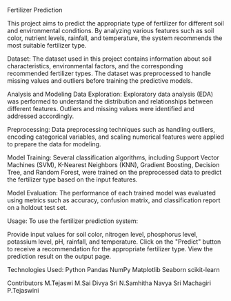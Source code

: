 Fertilizer Prediction

This project aims to predict the appropriate type of fertilizer for different soil and environmental conditions. By analyzing various features such as soil color, nutrient levels, rainfall, and temperature, the system recommends the most suitable fertilizer type.

Dataset:
The dataset used in this project contains information about soil characteristics, environmental factors, and the corresponding recommended fertilizer types. The dataset was preprocessed to handle missing values and outliers before training the predictive models.

Analysis and Modeling
Data Exploration: 
Exploratory data analysis (EDA) was performed to understand the distribution and relationships between different features. Outliers and missing values were identified and addressed accordingly.

Preprocessing: 
Data preprocessing techniques such as handling outliers, encoding categorical variables, and scaling numerical features were applied to prepare the data for modeling.

Model Training:
Several classification algorithms, including Support Vector Machines (SVM), K-Nearest Neighbors (KNN), Gradient Boosting, Decision Tree, and Random Forest, were trained on the preprocessed data to predict the fertilizer type based on the input features.

Model Evaluation:
The performance of each trained model was evaluated using metrics such as accuracy, confusion matrix, and classification report on a holdout test set.

Usage:
To use the fertilizer prediction system:

Provide input values for soil color, nitrogen level, phosphorus level, potassium level, pH, rainfall, and temperature.
Click on the "Predict" button to receive a recommendation for the appropriate fertilizer type.
View the prediction result on the output page.

Technologies Used:
Python
Pandas
NumPy
Matplotlib
Seaborn
scikit-learn

Contributors
        M.Tejaswi
        M.Sai Divya Sri
        N.Samhitha
        Navya Sri Machagiri
        P.Tejaswini

